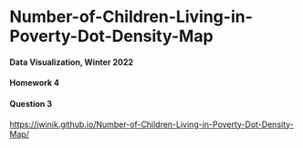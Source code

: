 # Number-of-Children-Living-in-Poverty-Dot-Density-Map

#### Data Visualization, Winter 2022
#### Homework 4
#### Question 3

https://jwinik.github.io/Number-of-Children-Living-in-Poverty-Dot-Density-Map/
